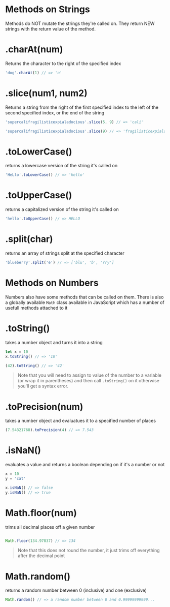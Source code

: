 # Methods on Strings

Methods do NOT mutate the strings they're called on. They return NEW strings with the return value of the method.

# .charAt(num)

Returns the character to the right of the specified index

```javascript
'dog'.charAt(1) // => 'o'
```

# .slice(num1, num2)

Returns a string from the right of the first specified index to the left of the second specified index, or the end of the string

```javascript
'supercalifragilisticexpialadocious'.slice(5, 9) // => 'cali'

'supercalifragilisticexpialadocious'.slice(9) // => 'fragilisticexpialadocious'
```

# .toLowerCase()

returns a lowercase version of the string it's called on

```javascript
'HeLlo'.toLowerCase() // => 'hello'
```

# .toUpperCase()

returns a capitalized version of the string it's called on

```javascript
'hello'.toUpperCase() // => HELLO
```


# .split(char)

returns an array of strings split at the specified character

```javascript
'blueberry'.split('e') // => ['blu', 'b', 'rry']
```
# Methods on Numbers

Numbers also have some methods that can be called on them.  There is also a globally available `Math` class available in JavaScript which has a number of usefull methods attached to it

# .toString()

takes a number object and turns it into a string

```javascript
let x = 10
x.toString() // => '10'

(42).toString() // => '42'
```

>Note that you will need to assign to value of the number to a variable (or wrap it in parentheses) and then call `.toString()` on it otherwise you'll get a syntax error.

# .toPrecision(num)

takes a number object and evaluatues it to a specified number of places

```javascript
(7.54321768).toPrecision(4) // => 7.543
```

# .isNaN()

evaluates a value and returns a boolean depending on if it's a number or not

```javascript
x = 10
y = 'cat'

x.isNaN() // => false
y.isNaN() // => true

```

# Math.floor(num)

trims all decimal places off a given number

```javascript

Math.floor(134.97837) // => 134

```

>Note that this does not round the number, it just trims off everything after the decimal point

# Math.random()

returns a random number between 0 (inclusive) and one (exclusive)

```javascript
Math.random() // => a random number between 0 and 0.99999999999...

```